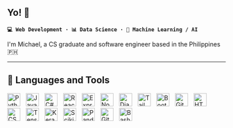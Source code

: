 ## Yo! 👋

**`💻 Web Development · 📊 Data Science · 🤖 Machine Learning / AI`**

I'm Michael, a CS graduate and software engineer based in the Philippines 🇵🇭

---

## 🧰 Languages and Tools

<img align="left" alt="Python" width="30px" style="padding-right:10px; padding-bottom:4px;" src="https://cdn.jsdelivr.net/gh/devicons/devicon@latest/icons/python/python-original.svg"/>
<img align="left" alt="JavaScript" width="30px" style="padding-right:10px; padding-bottom:4px;" src="https://cdn.jsdelivr.net/gh/devicons/devicon@latest/icons/javascript/javascript-original.svg" />
<img align="left" alt="C#" width="30px" style="padding-right:10px; padding-bottom:4px;" src="https://cdn.jsdelivr.net/gh/devicons/devicon@latest/icons/csharp/csharp-original.svg" />
<img align="left" alt="React" width="30px" style="padding-right:10px; padding-bottom:4px;" src="https://cdn.jsdelivr.net/gh/devicons/devicon@latest/icons/react/react-original.svg" />
<img align="left" alt="Express" width="30px" style="padding-right:10px; padding-bottom:4px;" src="https://cdn.jsdelivr.net/gh/devicons/devicon@latest/icons/express/express-original-wordmark.svg" />
<img align="left" alt="NodeJS" width="30px" style="padding-right:10px; padding-bottom:4px;" src="https://cdn.jsdelivr.net/gh/devicons/devicon/icons/nodejs/nodejs-original.svg" />
<img align="left" alt="Django" width="30px" style="padding-right:10px; padding-bottom:4px;" src="https://cdn.jsdelivr.net/gh/devicons/devicon@latest/icons/django/django-plain.svg" />
<img align="left" alt="Tailwind" width="30px" style="padding-right:10px; padding-bottom:4px;" src="https://cdn.jsdelivr.net/gh/devicons/devicon@latest/icons/tailwindcss/tailwindcss-original.svg" />
<img align="left" alt="Bootstrap" width="30px" style="padding-right:10px; padding-bottom:4px;" src="https://cdn.jsdelivr.net/gh/devicons/devicon@latest/icons/bootstrap/bootstrap-original.svg" />
<img align="left" alt="Git" width="30px" style="padding-right:10px; padding-bottom:4px;" src="https://cdn.jsdelivr.net/gh/devicons/devicon/icons/git/git-original.svg" />
<img align="left" alt="HTML" width="30px" style="padding-right:10px; padding-bottom:4px;" src="https://cdn.jsdelivr.net/gh/devicons/devicon/icons/html5/html5-plain.svg" />
<img align="left" alt="CSS" width="30px" style="padding-right:10px; padding-bottom:4px;" src="https://cdn.jsdelivr.net/gh/devicons/devicon/icons/css3/css3-plain.svg" />
<img align="left" alt="TensorFlow" width="30px" style="padding-right:10px; padding-bottom:4px;" src="https://cdn.jsdelivr.net/gh/devicons/devicon@latest/icons/tensorflow/tensorflow-original.svg" />
<img align="left" alt="Keras" width="30px" style="padding-right:10px; padding-bottom:4px;" src="https://cdn.jsdelivr.net/gh/devicons/devicon@latest/icons/keras/keras-original.svg" />
<img align="left" alt="Scikit-Learn" width="30px" style="padding-right:10px; padding-bottom:4px;" src="https://cdn.jsdelivr.net/gh/devicons/devicon@latest/icons/scikitlearn/scikitlearn-original.svg" />
<img align="left" alt="Pandas" width="30px" style="padding-right:10px; padding-bottom:4px;" src="https://cdn.jsdelivr.net/gh/devicons/devicon@latest/icons/pandas/pandas-original-wordmark.svg" />     
<img align="left" alt="GitHub" width="30px" style="padding-right:10px; padding-bottom:4px;" src="https://cdn.jsdelivr.net/gh/devicons/devicon/icons/github/github-original.svg" />
<img align="left" alt="Bash" width="30px" style="padding-right:10px; padding-bottom:4px;" src="https://cdn.jsdelivr.net/gh/devicons/devicon/icons/bash/bash-original.svg" />
<br />
